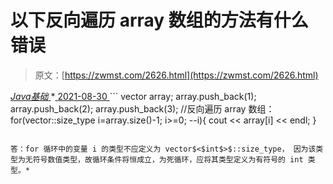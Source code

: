<!--yml
category: 未分类
date: 0001-01-01 00:00:00
--->

# 以下反向遍历 array 数组的方法有什么错误

> 原文：[https://zwmst.com/2626.html](https://zwmst.com/2626.html)

   [ *Java基础* ](https://zwmst.com/java%e5%9f%ba%e7%a1%80)*[ <time datetime="2021-08-30T09:19:19+08:00"> 2021-08-30 </time> ](https://zwmst.com/2626.html)  ```
vector<int> array; 
array.push_back(1); 
array.push_back(2); 
array.push_back(3); 
//反向遍历 array 数组： 
for(vector<int>::size_type i=array.size()-1; i>=0; --i){ 
 cout << array[i] << endl; 
} 
```

答：for 循环中的变量 i 的类型不应定义为 vector$<$int$>$::size_type， 因为该类型为无符号数值类型，故循环条件将恒成立，为死循环，应将其类型定义为有符号的 int 类型。*